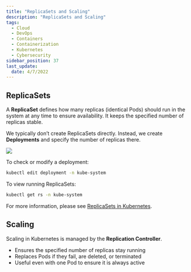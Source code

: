 ```yaml
---
title: "ReplicaSets and Scaling"
description: "ReplicaSets and Scaling"
tags:
  - Cloud
  - DevOps
  - Containers
  - Containerization
  - Kubernetes
  - Cybersecurity
sidebar_position: 37
last_update:
  date: 4/7/2022
---
```


## ReplicaSets

A **ReplicaSet** defines how many replicas (identical Pods) should run in the system at any time to ensure availability. It keeps the specified number of replicas stable.

We typically don’t create ReplicaSets directly. Instead, we create **Deployments** and specify the number of replicas there.

<div class='img-center'>

![](/img/docs//deploy-replset-pods.png)

</div>

To check or modify a deployment:

```bash
kubectl edit deployment -n kube-system
```

To view running ReplicaSets:

```bash
kubectl get rs -n kube-system
```

For more information, please see [ReplicaSets in Kubernetes](https://kubernetes.io/docs/concepts/workloads/controllers/replicaset/).



## Scaling

Scaling in Kubernetes is managed by the **Replication Controller**.

- Ensures the specified number of replicas stay running
- Replaces Pods if they fail, are deleted, or terminated
- Useful even with one Pod to ensure it is always active


 

 
